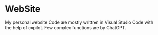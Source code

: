# WebSite
My personal website
Code are mostly writtren in Visual Studio Code with the help of copilot. Few complex functions are by ChatGPT.
